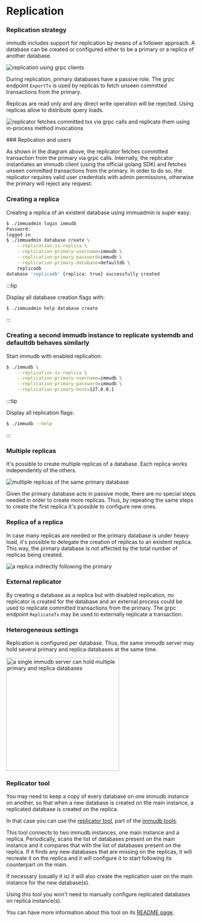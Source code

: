 
# Replication

<WrappedSection>

### Replication strategy

immudb includes support for replication by means of a follower approach. A database can be created or configured either to be a primary or a replica of another database.

<div class="wrapped-picture">

![replication using grpc clients](/immudb/replication-servers.jpg)

</div>

During replication, primary databases have a passive role. The grpc endpoint `ExportTx` is used by replicas to fetch unseen committed transactions from the primary.

Replicas are read only and any direct write operation will be rejected. Using replicas allow to distribute query loads.

<div class="wrapped-picture">

![replicator fetches committed txs via grpc calls and replicate them using in-process method invocations](/immudb/replication-comm.jpg)

</div>

</WrappedSection>

<WrappedSection>
### Replication and users

As shown in the diagram above, the replicator fetches committed transaction from the primary via grpc calls. Internally, the replicator instantiates an immudb client (using the official golang SDK) and fetches unseen committed transactions from the primary. In order to do so, the replicator requires valid user credentials with admin permissions, otherwise the primary will reject any request.

</WrappedSection>

<WrappedSection>

### Creating a replica

Creating a replica of an existent database using immuadmin is super easy: 

```bash
$ ./immuadmin login immudb
Password:
logged in
$ ./immuadmin database create \
    --replication-is-replica \
    --replication-primary-username=immudb \
    --replication-primary-password=immudb \
    --replication-primary-database=defaultdb \
    replicadb
database 'replicadb' {replica: true} successfully created
```

:::tip

Display all database creation flags with:

```bash
$ ./immuadmin help database create 
```
:::

### Creating a second immudb instance to replicate systemdb and defaultdb behaves similarly

Start immudb with enabled replication:

```bash
$ ./immudb \
    --replication-is-replica \
    --replication-primary-username=immudb \
    --replication-primary-password=immudb \
    --replication-primary-host=127.0.0.1
```

:::tip

Display all replication flags:

```bash
$ ./immudb --help
```
:::


</WrappedSection>

<WrappedSection>

### Multiple replicas

It's possible to create multiple replicas of a database. Each replica works independently of the others.

<div class="wrapped-picture">

![multiple replicas of the same primary database](/immudb/replication-multiple.jpg)

</div>

Given the primary database acts in passive mode, there are no special steps needed in order to create more replicas. Thus, by repeating the same steps to create the first replica it's possible to configure new ones.

</WrappedSection>

<WrappedSection>

### Replica of a replica

In case many replicas are needed or the primary database is under heavy load, it's possible to delegate the creation of replicas to an existent replica. This way, the primary database is not affected by the total number of replicas being created.

<div class="wrapped-picture">

![a replica indirectly following the primary](/immudb/replication-chain.jpg)

</div>

</WrappedSection>

<WrappedSection>

### External replicator

By creating a database as a replica but with disabled replication, no replicator is created for the database and an external process could be used to replicate committed transactions from the primary. The grpc endpoint `ReplicateTx` may be used to externally replicate a transaction.

</WrappedSection>

<WrappedSection>

### Heterogeneous settings

Replication is configured per database. Thus, the same immudb server may hold several primary and replica databases at the same time.

<div class="wrapped-picture">

<img src="/immudb/replication-server.jpg" width="300" alt="a single immudb server can hold multiple primary and replica databases"/>

</div>

</WrappedSection>

<WrappedSection>

### Replicator tool

You may need to keep a copy of every database on one immudb instance on another, so that when a new database is created
on the main instance, a replicated database is created on the replica.

In that case you can use the [replicator tool](https://github.com/codenotary/immudb-tools/tree/main/replicator), part of the
[immudb tools](https://github.com/codenotary/immudb-tools).

This tool connects to two immudb instances, one main instance and a replica. Periodically, scans the list of databases
present on the main instance and it compares that with the list of databases present on the replica. If it finds any new
databases that are missing on the replicas, it will recreate it on the replica and it will configure it to start following
its counterpart on the main.

If necessary (usually it is) it will also create the replication user on the main instance for the new database(s).

Using this tool you won't need to manually configure replicated databases on replica instance(s).

You can have more information about this tool on its [README page](https://github.com/codenotary/immudb-tools/tree/main/replicator).

</WrappedSection>








